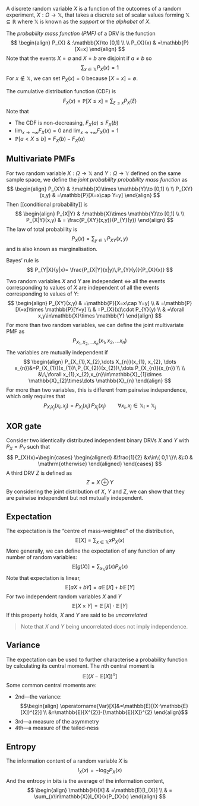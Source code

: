 A discrete random variable $X$ is a function of the outcomes of a random experiment, $X : \Omega\to \mathbb{X}$, that takes a discrete set of scalar values forming $\mathbb{X}\subseteq \mathbb{R}$ where $\mathbb{X}$ is known as the *support* or the *alphabet* of $X$.

The *probability mass function (PMF)* of a DRV is the function
$$
\begin{align}
P_{X} & :\mathbb{X}\to [0,1] \\ \\
P_{X}(x) & =\mathbb{P}[X=x]
\end{align}
$$
Note that the events $X=a$ and $X=b$ are disjoint if $a\neq b$ so
$$
\sum_{x \in \mathbb{X}}P_{X}(x)=1
$$
For $x\not\in\mathbb{X}$, we can set $P_{X}(x)=0$ because $[X=x]=\emptyset$.

The cumulative distribution function (CDF) is
$$
F_{X}(x)=\mathbb{P}[X\leq x]=\sum_{\xi\leq x}P_{X}(\xi)
$$
Note that
- The CDF is non-decreasing, $F_{X}(a)\leq F_{X}(b)$
- $\displaystyle\lim_{ x \to -\infty }F_{X}(x)=0$ and $\lim_{ x \to +\infty }F_{X}(x)=1$ 
- $\mathbb{P}[a<X\leq b]=F_{X}(b)-F_{X}(a)$

## Multivariate PMFs
For two random variable $X:\Omega\to \mathbb{X}$ and $Y:\Omega\to \mathbb{Y}$ defined on the same sample space, we define the *joint probability probability mass function* as
$$
\begin{align}
P_{XY} & :\mathbb{X}\times \mathbb{Y}\to [0,1] \\
 \\
P_{XY}(x,y) & =\mathbb{P}[X=x\cap Y=y]
\end{align}
$$
Then [[conditional probability]] is
$$
\begin{align}
P_{X|Y} & :\mathbb{X}\times \mathbb{Y}\to [0,1] \\ \\
P_{X|Y}(x,y) & = \frac{P_{XY}(x,y)}{P_{Y}(y)}
\end{align}
$$
The law of total probability is
$$
P_{X}(x)=\sum_{y\in\mathbb{Y}}P_{XY}(x,y)
$$
and is also known as marginalisation.

Bayes’ rule is
$$
P_{Y|X}(y|x)= \frac{P_{X|Y}(x|y)\,P_{Y}(y)}{P_{X}(x)}
$$

Two random variables $X$ and $Y$ are independent $\iff$ all the events corresponding to values of $X$ are independent of all the events corresponding to values of $Y$:
$$
\begin{align}
P_{XY}(x,y) & =\mathbb{P}[X=x\cap Y=y] \\
 & =\mathbb{P}[X=x]\times \mathbb{P}[Y=y] \\
  & =P_{X}(x)\cdot P_{Y}(y) \\
	 & =\forall x,y\in\mathbb{X}\times \mathbb{Y}
\end{align}
$$
For more than two random variables, we can define the joint multivariate PMF as
$$
P_{X_{1},X_{2},\dots X_{n}}(x_{1}, x_{2}, \dots x_{n})
$$
The variables are mutually independent if 
$$
\begin{align}
P_{X_{1},X_{2},\dots X_{n}}(x_{1}, x_{2}, \dots x_{n})&=P_{X_{1}}(x_{1})\,P_{X_{2}}(x_{2})\,\dots P_{X_{n}}(x_{n}) \\ \\
&\:\,\forall x_{1},x_{2},x_{n}\in\mathbb{X}_{1}\times \mathbb{X}_{2}\times\dots \mathbb{X}_{n}
\end{align}
$$
For more than two variables, this is different from pairwise independence, which only requires that
$$
P_{X_{i}X_{j}}(x_{i}, x_{j})=P_{X_{i}}(x_{i})\,P_{X_{j}}(x_{j}) \qquad\forall x_{i},x_{j}\in\mathbb{X}_{i}\times \mathbb{X}_{j}
$$

## XOR gate
Consider two identically distributed independent binary DRVs $X$ and $Y$ with $P_{X}=P_{Y}$ such that
$$
P_{X}(x)=\begin{cases}
\begin{aligned}
&\frac{1}{2} &x\in\{ 0,1 \}\\
&\:0 & \mathrm{otherwise}
\end{aligned}
\end{cases}
$$
A third DRV $Z$ is defined as
$$
Z=X\oplus Y
$$
By considering the joint distribution of $X$, $Y$ and $Z$, we can show that they are pairwise independent but not mutually independent.

## Expectation
The expectation is the “centre of mass-weighted” of the distribution,
$$
\mathbb{E}[X]=\sum_{x\in\mathbb{X}}xP_{X}(x)
$$
More generally, we can define the expectation of any function of any number of random variables:
$$
\mathbb{E}[g(X)]=\sum_{x_{\mathbb{X}}}g(x)P_{X}(x)
$$
Note that expectation is linear,
$$
\mathbb{E}[aX+bY]=a\operatorname{\mathbb{E}}[X]+b \operatorname{\mathbb{E}}[Y]
$$
For two independent random variables $X$ and $Y$ 
$$
\mathbb{E}[X\times Y] = \operatorname{\mathbb{E}}[X]\cdot\operatorname{\mathbb{E}}[Y]
$$
If this property holds, $X$ and $Y$ are said to be *uncorrelated*

>Note that $X$ and $Y$ being uncorrelated does not imply independence.

## Variance

The expectation can be used to further characterise a probability function by calculating its central moment. The $n\mathrm{th}$ central moment is
$$
\mathbb{E}[(X-\mathbb{E}[X])^{n}]
$$
Some common central moments are:
- 2nd—the variance:$$\begin{align}
\operatorname{Var}[X]&=\mathbb{E}[(X-\mathbb{E}[X])^{2}] \\
&=\mathbb{E}[X^{2}]-{\mathbb{E}[X]}^{2}
\end{align}$$
- 3rd—a measure of the asymmetry
- 4th—a measure of the tailed-ness

## Entropy

The information content of a random variable $X$ is
$$
I_{X}(x)=-\log_{2}P_{X}(x)
$$
And the entropy in bits is the average of the information content,
$$
\begin{align}
\mathbb{H}[X] & =\mathbb{E}[I_{X}]  \\
& = \sum_{x\in\mathbb{X}}I_{X}(x)P_{X}(x)
\end{align}
$$
